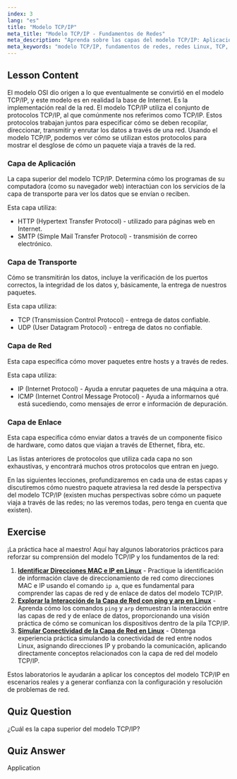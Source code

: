 ```yaml
---
index: 3
lang: "es"
title: "Modelo TCP/IP"
meta_title: "Modelo TCP/IP - Fundamentos de Redes"
meta_description: "Aprenda sobre las capas del modelo TCP/IP: Aplicación, Transporte, Red y Enlace. Comprenda cómo viajan los datos a través de las redes. ¡Comience su viaje en redes Linux!"
meta_keywords: "modelo TCP/IP, fundamentos de redes, redes Linux, TCP, IP, tutorial para principiantes, capas de red, guía"
---
```


## Lesson Content

El modelo OSI dio origen a lo que eventualmente se convirtió en el modelo TCP/IP, y este modelo es en realidad la base de Internet. Es la implementación real de la red. El modelo TCP/IP utiliza el conjunto de protocolos TCP/IP, al que comúnmente nos referimos como TCP/IP. Estos protocolos trabajan juntos para especificar cómo se deben recopilar, direccionar, transmitir y enrutar los datos a través de una red. Usando el modelo TCP/IP, podemos ver cómo se utilizan estos protocolos para mostrar el desglose de cómo un paquete viaja a través de la red.

### Capa de Aplicación

La capa superior del modelo TCP/IP. Determina cómo los programas de su computadora (como su navegador web) interactúan con los servicios de la capa de transporte para ver los datos que se envían o reciben.

Esta capa utiliza:

- HTTP (Hypertext Transfer Protocol) - utilizado para páginas web en Internet.
- SMTP (Simple Mail Transfer Protocol) - transmisión de correo electrónico.

### Capa de Transporte

Cómo se transmitirán los datos, incluye la verificación de los puertos correctos, la integridad de los datos y, básicamente, la entrega de nuestros paquetes.

Esta capa utiliza:

- TCP (Transmission Control Protocol) - entrega de datos confiable.
- UDP (User Datagram Protocol) - entrega de datos no confiable.

### Capa de Red

Esta capa especifica cómo mover paquetes entre hosts y a través de redes.

Esta capa utiliza:

- IP (Internet Protocol) - Ayuda a enrutar paquetes de una máquina a otra.
- ICMP (Internet Control Message Protocol) - Ayuda a informarnos qué está sucediendo, como mensajes de error e información de depuración.

### Capa de Enlace

Esta capa especifica cómo enviar datos a través de un componente físico de hardware, como datos que viajan a través de Ethernet, fibra, etc.

Las listas anteriores de protocolos que utiliza cada capa no son exhaustivas, y encontrará muchos otros protocolos que entran en juego.

En las siguientes lecciones, profundizaremos en cada una de estas capas y discutiremos cómo nuestro paquete atraviesa la red desde la perspectiva del modelo TCP/IP (existen muchas perspectivas sobre cómo un paquete viaja a través de las redes; no las veremos todas, pero tenga en cuenta que existen).

## Exercise

¡La práctica hace al maestro! Aquí hay algunos laboratorios prácticos para reforzar su comprensión del modelo TCP/IP y los fundamentos de la red:

1. **[Identificar Direcciones MAC e IP en Linux](https://labex.io/es/labs/comptia-identify-mac-and-ip-addresses-in-linux-592731)** - Practique la identificación de información clave de direccionamiento de red como direcciones MAC e IP usando el comando `ip a`, que es fundamental para comprender las capas de red y de enlace de datos del modelo TCP/IP.
2. **[Explorar la Interacción de la Capa de Red con ping y arp en Linux](https://labex.io/es/labs/comptia-explore-network-layer-interaction-with-ping-and-arp-in-linux-592746)** - Aprenda cómo los comandos `ping` y `arp` demuestran la interacción entre las capas de red y de enlace de datos, proporcionando una visión práctica de cómo se comunican los dispositivos dentro de la pila TCP/IP.
3. **[Simular Conectividad de la Capa de Red en Linux](https://labex.io/es/labs/comptia-simulate-network-layer-connectivity-in-linux-592752)** - Obtenga experiencia práctica simulando la conectividad de red entre nodos Linux, asignando direcciones IP y probando la comunicación, aplicando directamente conceptos relacionados con la capa de red del modelo TCP/IP.

Estos laboratorios le ayudarán a aplicar los conceptos del modelo TCP/IP en escenarios reales y a generar confianza con la configuración y resolución de problemas de red.

## Quiz Question

¿Cuál es la capa superior del modelo TCP/IP?

## Quiz Answer

Application

